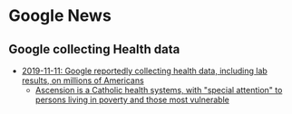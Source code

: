 # Google News

## Google collecting Health data

* [2019-11-11: Google reportedly collecting health data, including lab results, on millions of Americans](https://mashable.com/article/google-ascension-health-care-data/)    
  * [Ascension is a Catholic health systems, with "special attention" to persons living in poverty and those most vulnerable](https://ascension.org/about)    
